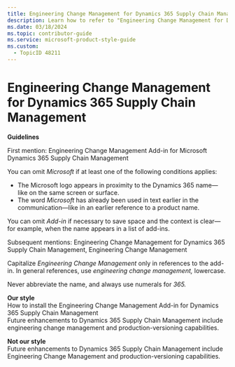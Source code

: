 ```yaml
---
title: Engineering Change Management for Dynamics 365 Supply Chain Management
description: Learn how to refer to "Engineering Change Management for Dynamics 365 Supply Chain Management" in your content.
ms.date: 03/18/2024
ms.topic: contributor-guide
ms.service: microsoft-product-style-guide
ms.custom:
  - TopicID 48211
---
```



# Engineering Change Management for Dynamics 365 Supply Chain Management

**Guidelines**

First mention: Engineering Change Management Add-in for Microsoft Dynamics 365 Supply Chain Management

You can omit *Microsoft* if at least one of the following conditions applies:

- The Microsoft logo appears in proximity to the Dynamics 365 name—like on the same screen or surface.
- The word *Microsoft* has already been used in text earlier in the communication—like in an earlier reference to a product name.

You can omit *Add-in* if necessary to save space and the context is clear—for example, when the name appears in a list of add-ins.

Subsequent mentions: Engineering Change Management for Dynamics 365 Supply Chain Management, Engineering Change Management

Capitalize *Engineering Change Management* only in references to the add-in. In general references, use *engineering change management,* lowercase.

Never abbreviate the name, and always use numerals for *365.*

**Our style**  
How to install the Engineering Change Management Add-in for Dynamics 365 Supply Chain Management  
Future enhancements to Dynamics 365 Supply Chain Management include engineering change management and production-versioning capabilities.

**Not our style**  
Future enhancements to Dynamics 365 Supply Chain Management include Engineering Change Management and production-versioning capabilities.

